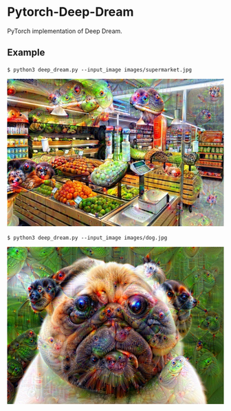 # Pytorch-Deep-Dream
PyTorch implementation of Deep Dream.

## Example
`$ python3 deep_dream.py --input_image images/supermarket.jpg`
<p align="center">
    <img src="outputs/output_supermarket.jpg" width="512"\>
</p>

`$ python3 deep_dream.py --input_image images/dog.jpg`
<p align="center">
    <img src="outputs/output_dog.jpg" width="512"\>
</p>
